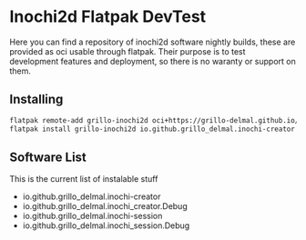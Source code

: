 # Inochi2d Flatpak DevTest

Here you can find a repository of inochi2d software nightly builds, these are provided as oci usable through flatpak.
Their purpose is to test development features and deployment, so there is no waranty or support on them.


## Installing

```sh
flatpak remote-add grillo-inochi2d oci+https://grillo-delmal.github.io//inochi2d-flatpak-devtest
flatpak install grillo-inochi2d io.github.grillo_delmal.inochi-creator
```

## Software List

This is the current list of instalable stuff

* io.github.grillo_delmal.inochi-creator
* io.github.grillo_delmal.inochi_creator.Debug
* io.github.grillo_delmal.inochi-session
* io.github.grillo_delmal.inochi_session.Debug